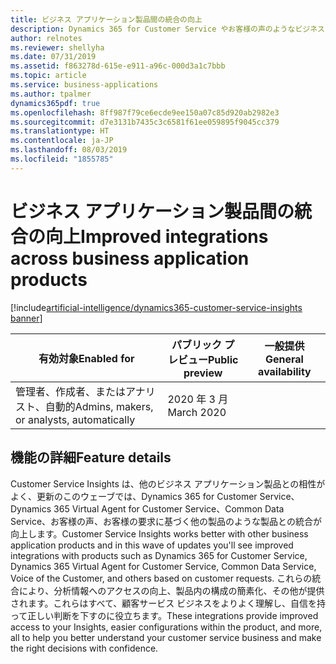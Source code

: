 ```yaml
---
title: ビジネス アプリケーション製品間の統合の向上
description: Dynamics 365 for Customer Service やお客様の声のようなビジネス アプリケーション製品間の統合の向上
author: relnotes
ms.reviewer: shellyha
ms.date: 07/31/2019
ms.assetid: f863278d-615e-e911-a96c-000d3a1c7bbb
ms.topic: article
ms.service: business-applications
ms.author: tpalmer
dynamics365pdf: true
ms.openlocfilehash: 8ff987f79ce6ecde9ee150a07c85d920ab2982e3
ms.sourcegitcommit: d7e3131b7435c3c6581f61ee059895f9045cc379
ms.translationtype: HT
ms.contentlocale: ja-JP
ms.lasthandoff: 08/03/2019
ms.locfileid: "1855785"
---
```

# <a name="improved-integrations-across-business-application-products"></a><span data-ttu-id="a2693-103">ビジネス アプリケーション製品間の統合の向上</span><span class="sxs-lookup"><span data-stu-id="a2693-103">Improved integrations across business application products</span></span>
[!include[artificial-intelligence/dynamics365-customer-service-insights banner](../includes/artificial-intelligence/dynamics365-customer-service-insights.md)]

| <span data-ttu-id="a2693-104">有効対象</span><span class="sxs-lookup"><span data-stu-id="a2693-104">Enabled for</span></span>    |  <span data-ttu-id="a2693-105">パブリック プレビュー</span><span class="sxs-lookup"><span data-stu-id="a2693-105">Public preview</span></span> | <span data-ttu-id="a2693-106">一般提供</span><span class="sxs-lookup"><span data-stu-id="a2693-106">General availability</span></span> | 
| ---------- | ---------- |---------- |
|<span data-ttu-id="a2693-107">管理者、作成者、またはアナリスト、自動的</span><span class="sxs-lookup"><span data-stu-id="a2693-107">Admins, makers, or analysts, automatically</span></span>|<span data-ttu-id="a2693-108">2020 年 3 月</span><span class="sxs-lookup"><span data-stu-id="a2693-108">March 2020</span></span>| |






## <a name="feature-details"></a><span data-ttu-id="a2693-109">機能の詳細</span><span class="sxs-lookup"><span data-stu-id="a2693-109">Feature details</span></span>
<!--feature detail start -->
<span data-ttu-id="a2693-110">Customer Service Insights は、他のビジネス アプリケーション製品との相性がよく、更新のこのウェーブでは、Dynamics 365 for Customer Service、Dynamics 365 Virtual Agent for Customer Service、Common Data Service、お客様の声、お客様の要求に基づく他の製品のような製品との統合が向上します。</span><span class="sxs-lookup"><span data-stu-id="a2693-110">Customer Service Insights works better with other business application products and in this wave of updates you'll see improved integrations with products such as Dynamics 365 for Customer Service, Dynamics 365 Virtual Agent for Customer Service, Common Data Service, Voice of the Customer, and others based on customer requests.</span></span>  <span data-ttu-id="a2693-111">これらの統合により、分析情報へのアクセスの向上、製品内の構成の簡素化、その他が提供されます。これらはすべて、顧客サービス ビジネスをよりよく理解し、自信を持って正しい判断を下すのに役立ちます。</span><span class="sxs-lookup"><span data-stu-id="a2693-111">These integrations provide improved access to your Insights, easier configurations within the product, and more, all to help you better understand your customer service business and make the right decisions with confidence.</span></span>
<!--feature detail end -->











